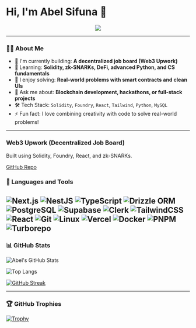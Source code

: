 <h1 class="text-4xl md:text-5xl font-bold text-center mt-8 animate-fade-in">Hi, I'm Abel Sifuna 👋</h1>


<p align="center">
  <a href="https://git.io/typing-svg">
    <img src="https://readme-typing-svg.demolab.com?font=Fira+Code&pause=1000&color=36BCF7&center=true&width=435&lines=I'm+a+Software+Engineer;I'm+a+Web3+Builder;I'm+a+Blockchain+Developer;I+love+Open+Source;I'm+passionate+about+Tech+and+Community">
  </a>
</p>

---

### 👨‍💻 About Me

- 🔭 I'm currently building: **A decentralized job board (Web3 Upwork)**  
- 🌱 Learning: **Solidity, zk-SNARKs, DeFi, advanced Python, and CS fundamentals**  
- 🧠 I enjoy solving: **Real-world problems with smart contracts and clean UIs**  
- 💬 Ask me about: **Blockchain development, hackathons, or full-stack projects**  
- 🛠️ Tech Stack: `Solidity`, `Foundry`, `React`, `Tailwind`, `Python`, `MySQL`  
- ⚡ Fun fact: I love combining creativity with code to solve real-world problems!

---
<div class="grid grid-cols-1 md:grid-cols-2 gap-6 p-4">
  <div class="bg-white rounded-2xl shadow-md p-6 hover:scale-105 transition">
    <h3 class="text-xl font-semibold">Web3 Upwork (Decentralized Job Board)</h3>
    <p class="mt-2 text-gray-700">Built using Solidity, Foundry, React, and zk-SNARKs.</p>
    <a href="https://github.com/Cfuna22" class="text-blue-500 underline mt-2 block">GitHub Repo</a>
  </div>
  <!-- Add more cards for other projects -->
</div>


### 🚀 Languages and Tools

![Next.js](https://img.shields.io/badge/Next.js-000000?style=for-the-badge&logo=nextdotjs&logoColor=white)
![NestJS](https://img.shields.io/badge/NestJS-E0234E?style=for-the-badge&logo=nestjs&logoColor=white)
![TypeScript](https://img.shields.io/badge/TypeScript-3178C6?style=for-the-badge&logo=typescript&logoColor=white)
![Drizzle ORM](https://img.shields.io/badge/Drizzle-3E1FFF?style=for-the-badge&logo=drizzle&logoColor=white)
![PostgreSQL](https://img.shields.io/badge/PostgreSQL-316192?style=for-the-badge&logo=postgresql&logoColor=white)
![Supabase](https://img.shields.io/badge/Supabase-3ECF8E?style=for-the-badge&logo=supabase&logoColor=white)
![Clerk](https://img.shields.io/badge/Clerk-3B82F6?style=for-the-badge&logo=clerk&logoColor=white)
![TailwindCSS](https://img.shields.io/badge/TailwindCSS-06B6D4?style=for-the-badge&logo=tailwindcss&logoColor=white)
![React](https://img.shields.io/badge/React-20232A?style=for-the-badge&logo=react&logoColor=61DAFB)
![Git](https://img.shields.io/badge/Git-F05032?style=for-the-badge&logo=git&logoColor=white)
![Linux](https://img.shields.io/badge/Linux-FCC624?style=for-the-badge&logo=linux&logoColor=black)
![Vercel](https://img.shields.io/badge/Vercel-000000?style=for-the-badge&logo=vercel&logoColor=white)
![Docker](https://img.shields.io/badge/Docker-2496ED?style=for-the-badge&logo=docker&logoColor=white)
![PNPM](https://img.shields.io/badge/pnpm-F69220?style=for-the-badge&logo=pnpm&logoColor=white)
![Turborepo](https://img.shields.io/badge/Turborepo-000000?style=for-the-badge&logo=turborepo&logoColor=white)
---

### 📊 GitHub Stats

![Abel's GitHub Stats](https://github-readme-stats.vercel.app/api?username=Cfuna22&show_icons=true&theme=github_dark)

![Top Langs](https://github-readme-stats.vercel.app/api/top-langs/?username=Cfuna22&layout=compact&theme=github_dark)

[![GitHub Streak](https://streak-stats.demolab.com?user=Cfuna22&theme=github-dark-blue&hide_border=false)](https://git.io/streak-stats)

---

### 🏆 GitHub Trophies

[![Trophy](https://github-profile-trophy.vercel.app/?username=Cfuna22&theme=onedark)](https://github.com/ryo-ma/github-profile-trophy)
